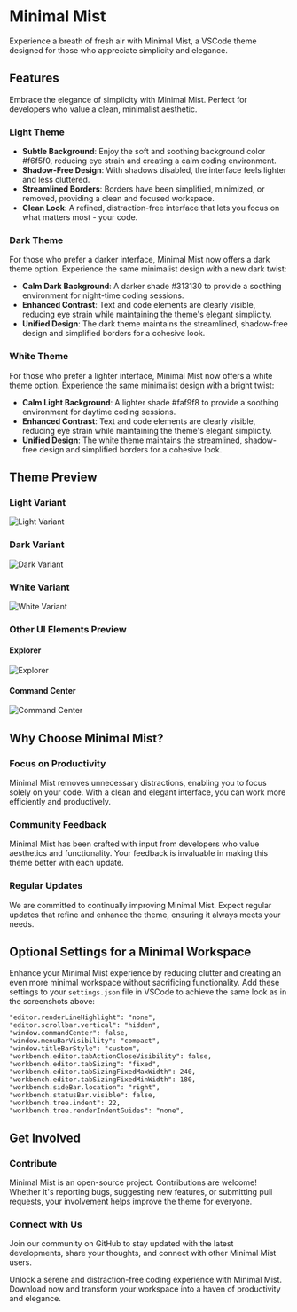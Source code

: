 # Minimal Mist

Experience a breath of fresh air with Minimal Mist, a VSCode theme designed for those who appreciate simplicity and elegance.

## Features

Embrace the elegance of simplicity with Minimal Mist. Perfect for developers who value a clean, minimalist aesthetic.

### Light Theme

- **Subtle Background**: Enjoy the soft and soothing background color #f6f5f0, reducing eye strain and creating a calm coding environment.
- **Shadow-Free Design**: With shadows disabled, the interface feels lighter and less cluttered.
- **Streamlined Borders**: Borders have been simplified, minimized, or removed, providing a clean and focused workspace.
- **Clean Look**: A refined, distraction-free interface that lets you focus on what matters most - your code.

### Dark Theme

For those who prefer a darker interface, Minimal Mist now offers a dark theme option. Experience the same minimalist design with a new dark twist:

- **Calm Dark Background**: A darker shade #313130 to provide a soothing environment for night-time coding sessions.
- **Enhanced Contrast**: Text and code elements are clearly visible, reducing eye strain while maintaining the theme's elegant simplicity.
- **Unified Design**: The dark theme maintains the streamlined, shadow-free design and simplified borders for a cohesive look.

### White Theme

For those who prefer a lighter interface, Minimal Mist now offers a white theme option. Experience the same minimalist design with a bright twist:

- **Calm Light Background**: A lighter shade #faf9f8 to provide a soothing environment for daytime coding sessions.
- **Enhanced Contrast**: Text and code elements are clearly visible, reducing eye strain while maintaining the theme's elegant simplicity.
- **Unified Design**: The white theme maintains the streamlined, shadow-free design and simplified borders for a cohesive look.

## Theme Preview

### Light Variant

![Light Variant](media/4.png)

### Dark Variant

![Dark Variant](media/3.png)

### White Variant

![White Variant](media/5.png)

### Other UI Elements Preview

#### Explorer

![Explorer](media/2.png)

#### Command Center

![Command Center](media/1.png)

## Why Choose Minimal Mist?

### Focus on Productivity

Minimal Mist removes unnecessary distractions, enabling you to focus solely on your code. With a clean and elegant interface, you can work more efficiently and productively.

### Community Feedback

Minimal Mist has been crafted with input from developers who value aesthetics and functionality. Your feedback is invaluable in making this theme better with each update.

### Regular Updates

We are committed to continually improving Minimal Mist. Expect regular updates that refine and enhance the theme, ensuring it always meets your needs.

## Optional Settings for a Minimal Workspace

Enhance your Minimal Mist experience by reducing clutter and creating an even more minimal workspace without sacrificing functionality. Add these settings to your `settings.json` file in VSCode to achieve the same look as in the screenshots above:

```jsonc
"editor.renderLineHighlight": "none",
"editor.scrollbar.vertical": "hidden",
"window.commandCenter": false,
"window.menuBarVisibility": "compact",
"window.titleBarStyle": "custom",
"workbench.editor.tabActionCloseVisibility": false,
"workbench.editor.tabSizing": "fixed",
"workbench.editor.tabSizingFixedMaxWidth": 240,
"workbench.editor.tabSizingFixedMinWidth": 180,
"workbench.sideBar.location": "right",
"workbench.statusBar.visible": false,
"workbench.tree.indent": 22,
"workbench.tree.renderIndentGuides": "none",
```

## Get Involved

### Contribute

Minimal Mist is an open-source project. Contributions are welcome! Whether it's reporting bugs, suggesting new features, or submitting pull requests, your involvement helps improve the theme for everyone.

### Connect with Us

Join our community on GitHub to stay updated with the latest developments, share your thoughts, and connect with other Minimal Mist users.

Unlock a serene and distraction-free coding experience with Minimal Mist. Download now and transform your workspace into a haven of productivity and elegance.
